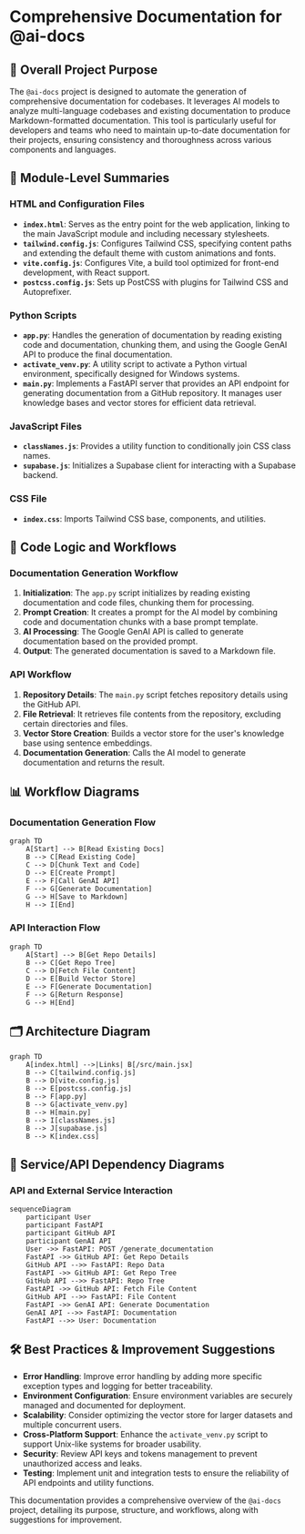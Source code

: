 # Comprehensive Documentation for @ai-docs

## 🎯 Overall Project Purpose

The `@ai-docs` project is designed to automate the generation of comprehensive documentation for codebases. It leverages AI models to analyze multi-language codebases and existing documentation to produce Markdown-formatted documentation. This tool is particularly useful for developers and teams who need to maintain up-to-date documentation for their projects, ensuring consistency and thoroughness across various components and languages.

## 🧩 Module-Level Summaries

### HTML and Configuration Files

- **`index.html`**: Serves as the entry point for the web application, linking to the main JavaScript module and including necessary stylesheets.
- **`tailwind.config.js`**: Configures Tailwind CSS, specifying content paths and extending the default theme with custom animations and fonts.
- **`vite.config.js`**: Configures Vite, a build tool optimized for front-end development, with React support.
- **`postcss.config.js`**: Sets up PostCSS with plugins for Tailwind CSS and Autoprefixer.

### Python Scripts

- **`app.py`**: Handles the generation of documentation by reading existing code and documentation, chunking them, and using the Google GenAI API to produce the final documentation.
- **`activate_venv.py`**: A utility script to activate a Python virtual environment, specifically designed for Windows systems.
- **`main.py`**: Implements a FastAPI server that provides an API endpoint for generating documentation from a GitHub repository. It manages user knowledge bases and vector stores for efficient data retrieval.

### JavaScript Files

- **`classNames.js`**: Provides a utility function to conditionally join CSS class names.
- **`supabase.js`**: Initializes a Supabase client for interacting with a Supabase backend.

### CSS File

- **`index.css`**: Imports Tailwind CSS base, components, and utilities.

## 🧠 Code Logic and Workflows

### Documentation Generation Workflow

1. **Initialization**: The `app.py` script initializes by reading existing documentation and code files, chunking them for processing.
2. **Prompt Creation**: It creates a prompt for the AI model by combining code and documentation chunks with a base prompt template.
3. **AI Processing**: The Google GenAI API is called to generate documentation based on the provided prompt.
4. **Output**: The generated documentation is saved to a Markdown file.

### API Workflow

1. **Repository Details**: The `main.py` script fetches repository details using the GitHub API.
2. **File Retrieval**: It retrieves file contents from the repository, excluding certain directories and files.
3. **Vector Store Creation**: Builds a vector store for the user's knowledge base using sentence embeddings.
4. **Documentation Generation**: Calls the AI model to generate documentation and returns the result.

## 📊 Workflow Diagrams

### Documentation Generation Flow

```mermaid
graph TD
    A[Start] --> B[Read Existing Docs]
    B --> C[Read Existing Code]
    C --> D[Chunk Text and Code]
    D --> E[Create Prompt]
    E --> F[Call GenAI API]
    F --> G[Generate Documentation]
    G --> H[Save to Markdown]
    H --> I[End]
```

### API Interaction Flow

```mermaid
graph TD
    A[Start] --> B[Get Repo Details]
    B --> C[Get Repo Tree]
    C --> D[Fetch File Content]
    D --> E[Build Vector Store]
    E --> F[Generate Documentation]
    F --> G[Return Response]
    G --> H[End]
```

## 🗂️ Architecture Diagram

```mermaid
graph TD
    A[index.html] -->|Links| B[/src/main.jsx]
    B --> C[tailwind.config.js]
    B --> D[vite.config.js]
    B --> E[postcss.config.js]
    B --> F[app.py]
    B --> G[activate_venv.py]
    B --> H[main.py]
    B --> I[classNames.js]
    B --> J[supabase.js]
    B --> K[index.css]
```

## 🧬 Service/API Dependency Diagrams

### API and External Service Interaction

```mermaid
sequenceDiagram
    participant User
    participant FastAPI
    participant GitHub API
    participant GenAI API
    User ->> FastAPI: POST /generate_documentation
    FastAPI ->> GitHub API: Get Repo Details
    GitHub API -->> FastAPI: Repo Data
    FastAPI ->> GitHub API: Get Repo Tree
    GitHub API -->> FastAPI: Repo Tree
    FastAPI ->> GitHub API: Fetch File Content
    GitHub API -->> FastAPI: File Content
    FastAPI ->> GenAI API: Generate Documentation
    GenAI API -->> FastAPI: Documentation
    FastAPI -->> User: Documentation
```

## 🛠️ Best Practices & Improvement Suggestions

- **Error Handling**: Improve error handling by adding more specific exception types and logging for better traceability.
- **Environment Configuration**: Ensure environment variables are securely managed and documented for deployment.
- **Scalability**: Consider optimizing the vector store for larger datasets and multiple concurrent users.
- **Cross-Platform Support**: Enhance the `activate_venv.py` script to support Unix-like systems for broader usability.
- **Security**: Review API keys and tokens management to prevent unauthorized access and leaks.
- **Testing**: Implement unit and integration tests to ensure the reliability of API endpoints and utility functions.

This documentation provides a comprehensive overview of the `@ai-docs` project, detailing its purpose, structure, and workflows, along with suggestions for improvement.